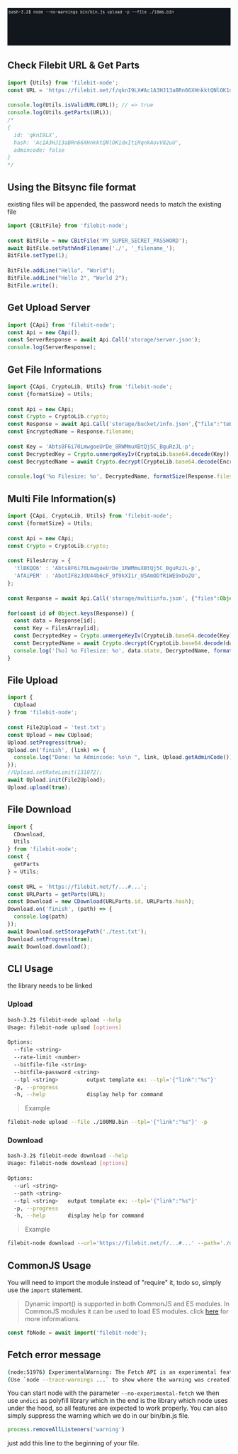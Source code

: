 ![](img/shell.gif)

## Check Filebit URL & Get Parts
```javascript
import {Utils} from 'filebit-node';
const URL = 'https://filebit.net/f/qknI9LX#Ac1A3HJ13aBRn66XHnkktQNlOK1dxItiRqnkAovV82uU';

console.log(Utils.isValidURL(URL)); // => true
console.log(Utils.getParts(URL));
/*
{
  id: 'qknI9LX',
  hash: 'Ac1A3HJ13aBRn66XHnkktQNlOK1dxItiRqnkAovV82uU',
  admincode: false
}
*/
```

## Using the Bitsync file format
existing files will be appended, the password needs to match the existing file
```javascript
import {CBitFile} from 'filebit-node';

const BitFile = new CBitFile('MY_SUPER_SECRET_PASSWORD');
await BitFile.setPathAndFilename('./', '_filename_');
BitFile.setType(1);

BitFile.addLine("Hello", "World");
BitFile.addLine("Hello 2", "World 2");
BitFile.write();
```

## Get Upload Server
```javascript
import {CApi} from 'filebit-node';
const Api = new CApi();
const ServerResponse = await Api.Call('storage/server.json');
console.log(ServerResponse);
```

## Get File Informations
```javascript
import {CApi, CryptoLib, Utils} from 'filebit-node';
const {formatSize} = Utils;

const Api = new CApi;
const Crypto = CryptoLib.crypto;
const Response = await Api.Call('storage/bucket/info.json',{"file":"teBKKQ6"});
const EncryptedName = Response.filename;

const Key = 'Abts8F6i70LmwgoeUrDe_8RWMmuXBtQj5C_BguRzJL-p';
const DecryptedKey = Crypto.unmergeKeyIv(CryptoLib.base64.decode(Key));
const DecryptedName = await Crypto.decrypt(CryptoLib.base64.decode(EncryptedName), DecryptedKey.kev, DecryptedKey.iv);

console.log('%o Filesize: %o', DecryptedName, formatSize(Response.filesize));
```

## Multi File Information(s)
```javascript
import {CApi, CryptoLib, Utils} from 'filebit-node';
const {formatSize} = Utils;

const Api = new CApi;
const Crypto = CryptoLib.crypto;

const FilesArray = {
  'tlBKQQ6' : 'Abts8F6i70LmwgoeUrDe_1RWMmuXBtQj5C_BguRzJL-p',
  'AfAiPEM' : 'AbotIF8zJdU44b6cF_9f9kXIir_U5AmODfRiWE9xDo2U',
};

const Response = await Api.Call('storage/multiinfo.json', {"files":Object.keys(FilesArray)});

for(const id of Object.keys(Response)) {
  const data = Response[id];
  const Key = FilesArray[id];
  const DecryptedKey = Crypto.unmergeKeyIv(CryptoLib.base64.decode(Key));
  const DecryptedName = await Crypto.decrypt(CryptoLib.base64.decode(data.name), DecryptedKey.kev, DecryptedKey.iv);
  console.log('[%o] %o Filesize: %o', data.state, DecryptedName, formatSize(data.size));
}
```

## File Upload
```javascript
import {
  CUpload
} from 'filebit-node';

const File2Upload = 'test.txt';
const Upload = new CUpload;
Upload.setProgress(true);
Upload.on('finish', (link) => {
  console.log("Done: %o Admincode: %o\n ", link, Upload.getAdminCode())
});
//Upload.setRateLimit(131072);
await Upload.init(File2Upload);
Upload.upload(true);
```

## File Download
```javascript
import {
  CDownload,
  Utils
} from 'filebit-node';
const {
  getParts
} = Utils;

const URL = 'https://filebit.net/f/...#...';
const URLParts = getParts(URL);
const Download = new CDownload(URLParts.id, URLParts.hash);
Download.on('finish', (path) => {
  console.log(path)
});
await Download.setStoragePath('./test.txt');
Download.setProgress(true);
await Download.download();
```

## CLI Usage
the library needs to be linked
### Upload
```bash
bash-3.2$ filebit-node upload --help
Usage: filebit-node upload [options]

Options:
  --file <string>
  --rate-limit <number>
  --bitfile-file <string>
  --bitfile-password <string>
  --tpl <string>         output template ex: --tpl='{"link":"%s"}'
  -p, --progress
  -h, --help             display help for command
```
> Example
```bash
filebit-node upload --file ./100MB.bin --tpl='{"link":"%s"}' -p
```


### Download
```bash
bash-3.2$ filebit-node download --help
Usage: filebit-node download [options]

Options:
  --url <string>
  --path <string>
  --tpl <string>   output template ex: --tpl='{"link":"%s"}'
  -p, --progress
  -h, --help       display help for command
```
> Example
```bash
filebit-node download --url='https://filebit.net/f/...#...' --path='./downloaded.bin' -p --tpl='{"path":"%s"}'
```

## CommonJS Usage
You will need to import the module instead of "require" it, todo so, simply use the `import` statement.
>Dynamic import() is supported in both CommonJS and ES modules. In CommonJS modules it can be used to load ES modules.
click [here](https://nodejs.org/api/esm.html#import-expressions) for more informations.
```javascript
const fbNode = await import('filebit-node');
````

## Fetch error message
```bash
(node:51976) ExperimentalWarning: The Fetch API is an experimental feature. This feature could change at any time
(Use `node --trace-warnings ...` to show where the warning was created)
```
You can start node with the parameter `--no-experimental-fetch` we then use `undici` as polyfill library
which in the end is the library which node uses under the hood, so all features are expected to work properly.
You can also simply suppress the warning which we do in our bin/bin.js file.
```javascript
process.removeAllListeners('warning')
```
just add this line to the beginning of your file.